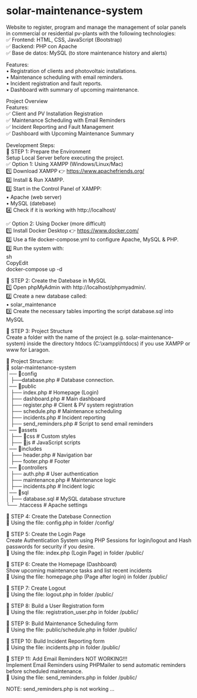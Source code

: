 # solar-maintenance-system  
Website to register, program and manage the management of solar panels in commercial or residential pv-plants
with the following technologies:   
✅ Frontend: HTML, CSS, JavaScript (Bootstrap)   
✅ Backend: PHP con Apache   
✅ Base de datos: MySQL (to store maintenance history and alerts)   

Features:   
•	Registration of clients and photovoltaic installations.   
•	Maintenance scheduling with email reminders.   
•	Incident registration and fault reports.   
•	Dashboard with summary of upcoming maintenance.  

Project Overview  
Features:  
✅ Client and PV Installation Registration  
✅ Maintenance Scheduling with Email Reminders  
✅ Incident Reporting and Fault Management  
✅ Dashboard with Upcoming Maintenance Summary  

Development Steps:  
🚀 STEP 1: Prepare the Environment  
Setup Local Server before executing the project.  
✅ Option 1: Using XAMPP (Windows/Linux/Mac)  
1️⃣   Download XAMPP 👉 https://www.apachefriends.org/  
2️⃣   Install & Run XAMPP.  
3️⃣   Start in the Control Panel of XAMPP:  
•	Apache (web server)  
•	MySQL (datebase)  
4️⃣   Check if it is working with http://localhost/  

✅ Option 2: Using Docker (more difficult)  
1️⃣   Install Docker Desktop 👉 https://www.docker.com/  
2️⃣   Use a file docker-compose.yml to configure Apache, MySQL & PHP.  
3️⃣   Run the system with:  
sh  
CopyEdit  
docker-compose up -d  

🚀 STEP 2: Create the Datebase in MySQL  
1️⃣   Open phpMyAdmin with http://localhost/phpmyadmin/.  
2️⃣   Create a new database called:  
•	solar_maintenance  
3️⃣   Create the necessary tables importing the script database.sql into MySQL   

🚀 STEP 3: Project Structure  
Create a folder with the name of the project (e.g. solar-maintenance-system) inside the directory htdocs (C:\xampp\htdocs) if you use XAMPP or www for Laragon.    

📂 Project Structure:  
📂 solar-maintenance-system  
│── 📂config  
│   ├──database.php          # Database connection.  
│── 📂public  
│   ├── index.php             # Homepage (Login)  
│   ├── dashboard.php         # Main dashboard  
│   ├── register.php          # Client & PV system registration  
│   ├── schedule.php          # Maintenance scheduling  
│   ├── incidents.php         # Incident reporting  
│   ├── send_reminders.php    # Script to send email reminders  
│── 📂assets  
│   ├── 📂css                  # Custom styles  
│   ├── 📂js                   # JavaScript scripts  
│── 📂includes  
│   ├── header.php            # Navigation bar  
│   ├── footer.php            # Footer  
│── 📂controllers  
│   ├── auth.php              # User authentication    
│   ├── maintenance.php       # Maintenance logic  
│   ├── incidents.php         # Incident logic  
│── 📂sql  
│   ├── database.sql          # MySQL database structure  
└── .htaccess                 # Apache settings  

🚀 STEP 4: Create the Datebase Connection  
📌 Using the file: config.php in folder /config/  

🚀 STEP 5: Create the Login Page  
Create Authentication System using PHP Sessions for login/logout and Hash passwords for security if you desire.  
📌 Using the file: index.php (Login Page) in folder /public/  

🚀 STEP 6: Create the Homepage (Dashboard)  
Show upcoming maintenance tasks and list recent incidents  
📌 Using the file: homepage.php (Page after login) in folder /public/  

🚀 STEP 7: Create Logout  
📌 Using the file: logout.php in folder /public/  

🚀 STEP 8: Build a User Registration form  
📌 Using the file: registration_user.php in folder /public/  

🚀 STEP 9: Build Maintenance Scheduling form  
📌 Using the file: public/schedule.php in folder /public/  

🚀 STEP 10: Build Incident Reporting form  
📌 Using the file: incidents.php in folder /public/  

🚀 STEP 11: Add Email Reminders NOT WORKING!!!  
Implement Email Reminders using PHPMailer to send automatic reminders before scheduled maintenance.  
📌 Using the file: send_reminders.php in folder /public/  

NOTE: send_reminders.php is not working ... 

